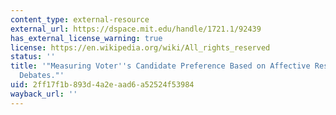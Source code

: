 ```yaml
---
content_type: external-resource
external_url: https://dspace.mit.edu/handle/1721.1/92439
has_external_license_warning: true
license: https://en.wikipedia.org/wiki/All_rights_reserved
status: ''
title: '"Measuring Voter''s Candidate Preference Based on Affective Responses to Election
  Debates."'
uid: 2ff17f1b-893d-4a2e-aad6-a52524f53984
wayback_url: ''
---
```

